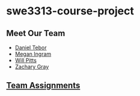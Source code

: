 # swe3313-course-project

## Meet Our Team
- [Daniel Tebor](docs/project-plan/dtebor-resume.md)
- [Megan Ingram](docs/project-plan/mingram-resume.md)
- [Will Pitts](docs/project-plan/wpitts-resume.md)
- [Zachary Gray](docs/project-plan/zgray-resume.md)
## [Team Assignments](docs/project-plan/team-assignments.md)
